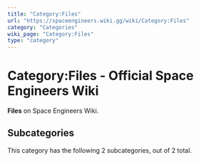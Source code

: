 ```yaml
---
title: "Category:Files"
url: "https://spaceengineers.wiki.gg/wiki/Category:Files"
category: "Categories"
wiki_page: "Category:Files"
type: "category"
---
```


# Category:Files - Official Space Engineers Wiki

**Files** on Space Engineers Wiki.

## Subcategories

This category has the following 2 subcategories, out of 2 total.
